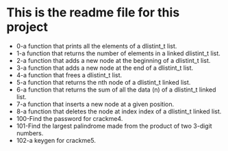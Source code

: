 # This is the readme file for this project

* 0-a function that prints all the elements of a dlistint_t list.
* 1-a function that returns the number of elements in a linked dlistint_t list.
* 2-a function that adds a new node at the beginning of a dlistint_t list.
* 3-a function that adds a new node at the end of a dlistint_t list.
* 4-a function that frees a dlistint_t list.
* 5-a function that returns the nth node of a dlistint_t linked list.
* 6-a function that returns the sum of all the data (n) of a dlistint_t linked list.
* 7-a function that inserts a new node at a given position.
* 8-a function that deletes the node at index index of a dlistint_t linked list.
* 100-Find the password for crackme4.
* 101-Find the largest palindrome made from the product of two 3-digit numbers.
* 102-a keygen for crackme5.


